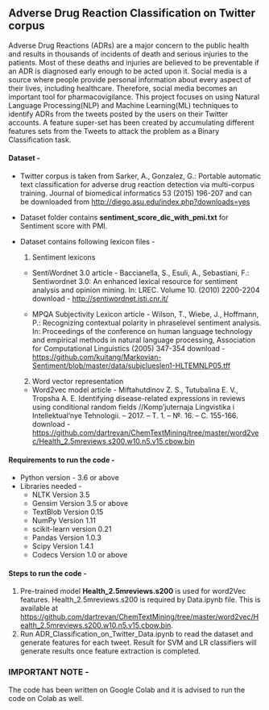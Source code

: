 ## Adverse Drug Reaction Classification on Twitter corpus

Adverse Drug Reactions (ADRs) are a major concern to the public health and results in thousands of incidents of death and serious injuries to the patients. Most of these deaths and injuries are believed to be preventable if an ADR is diagnosed early enough to be acted upon it. Social media is a source where people provide personal information about every aspect of their lives, including healthcare. Therefore, social media becomes an important tool for pharmacovigilance. This project focuses on using Natural Language Processing(NLP) and Machine Learning(ML) techniques to identify ADRs from the tweets posted by the users on their Twitter accounts. A feature super-set has been created by accumulating different features sets from the Tweets to attack the problem as a Binary Classification task.

#### Dataset -

* Twitter corpus is taken from Sarker, A., Gonzalez, G.: Portable automatic text classification for adverse drug reaction detection via multi-corpus training. Journal of biomedical informatics 53 (2015) 196-207 and can be downloaded from http://diego.asu.edu/index.php?downloads=yes

* Dataset folder contains **sentiment_score_dic_with_pmi.txt** for Sentiment score with PMI.

* Dataset contains following lexicon files -
  1. Sentiment lexicons
    * SentiWordnet 3.0
    article - Baccianella, S., Esuli, A., Sebastiani, F.: Sentiwordnet 3.0: An enhanced lexical resource for sentiment analysis and opinion mining. In: LREC. Volume 10. (2010) 2200-2204
    download - http://sentiwordnet.isti.cnr.it/

    * MPQA Subjectivity Lexicon
    article - Wilson, T., Wiebe, J., Hoffmann, P.: Recognizing contextual polarity in phraselevel sentiment analysis. In: Proceedings of the conference on human language technology and empirical methods in natural language processing, Association for Computational Linguistics (2005) 347-354
     download - https://github.com/kuitang/Markovian-Sentiment/blob/master/data/subjclueslen1-HLTEMNLP05.tff

  2. Word vector representation
  
    * Word2vec model
    article - Miftahutdinov Z. S., Tutubalina E. V., Tropsha A. E. Identifying disease-related expressions in reviews using conditional random fields //Komp’juternaja Lingvistika i Intellektual’nye Tehnologii. – 2017. – Т. 1. – №. 16. – С.     155-166.
    download - https://github.com/dartrevan/ChemTextMining/tree/master/word2vec/Health_2.5mreviews.s200.w10.n5.v15.cbow.bin

#### Requirements to run the code -
* Python version - 3.6 or above
* Libraries needed - 
  * NLTK Version 3.5
  * Gensim Version 3.5 or above
  * TextBlob Version 0.15
  * NumPy Version 1.11
  * scikit-learn version 0.21
  * Pandas Version 1.0.3
  * Scipy Version 1.4.1
  * Codecs Version 1.0 or above
  
 #### Steps to run the code -
 1. Pre-trained model **Health_2.5mreviews.s200** is used for word2Vec features. Health_2.5mreviews.s200 is required by Data.ipynb file. This is available at https://github.com/dartrevan/ChemTextMining/tree/master/word2vec/Health_2.5mreviews.s200.w10.n5.v15.cbow.bin.
 2. Run ADR_Classification_on_Twitter_Data.ipynb to read the dataset and generate features for each tweet. Result for SVM and LR classifiers will generate results once feature extraction is completed. 
 
 ### IMPORTANT NOTE -
 The code has been written on Google Colab and it is advised to run the code on Colab as well.

